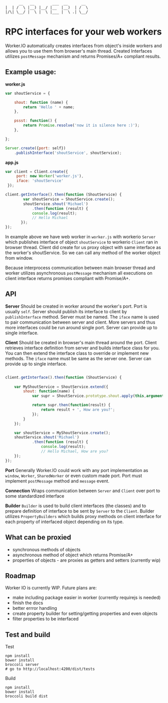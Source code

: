 

```
      __   __        ___  __      __
|  | /  \ |__) |__/ |__  |__)  | /  \
|/\| \__/ |  \ |  \ |___ |  \ .| \__/

```

# RPC interfaces for your web workers
Worker.IO automatically creates interfaces from object's inside workers and allows you to use them from browser's main thread. Created Interfaces utilizes `postMessage` mechanism and returns Promises/A+ compliant results.

## Example usage:
    
**worker.js**

```js  
var shoutService = {

	shout: function (name) {
		return 'Hello ' + name;
	},

	pssst: function() {
		return Promise.resolve('now it is silence here :)');
	},

};

Server.create({port: self})
	.publishInterface('shoutService', shoutService);

```

**app.js**
  
```js  
var client = Client.create({
     port: new Worker('worker.js'), 
     iface: 'shoutService'
 });

client.getInterface().then(function (ShoutService) {
        var shoutService = ShoutService.create();
        shoutService.shout('Michael')
          	.then(function (result) {
			console.log(result);
			// Hello Michael
       });
});
```
In example above we have web worker in `worker.js` with workerio `Server` which publishes interface of object `shoutService` to workerio `Client` ran in browser thread.  Client did create for us proxy object with same interface as the worker's shoutService.  So we can call any method of the worker object from window.  

Because interprocess communication between main browser thread and worker utilizes asynchronous `postMessage` mechanism all executions on client interface returns promises compliant with Promise/A+.

## API

**Server**
Should be created in worker around the worker's port. Port is usually `self`. Server should publish its interface to client by `publishInterface` method. Server must be named. The `iface` name is used to pair communication between server and client. More servers and thus more interfaces could be run around single port. Server can provide up to single interface.

**Client**
Should be created in browser's main thread around the port. Client retrieves interface definition from server and builds interface class for you. You can then extend the interface class to override or implement new methods. The `iface` name must be same as the server one. Server can provide up to single interface.

```js

client.getInterface().then(function (ShoutService) {
	
	var MyShoutService = ShoutService.extend({
		shout: function(name) {
			var supr = ShoutService.prototype.shout.apply(this,arguments);

			return supr.then(function(result) {
				return result + ', How are you?';
			});
		}
	});

	var shoutService = MyShoutService.create();
    shoutService.shout('Michael')
          	.then(function (result) {
				console.log(result);
				// Hello Michael, How are you?
    });
});

```


**Port**
Generally Worker.IO could work with any port implementation as `window`, `Worker`, `SharedWorker` or even custom made port. Port must implement `postMessage` method and `message` event. 

**Connection**
Wraps communication between `Server` and `Client` over port to some standardized interface

**Builder**
`Builder` is used to build client interfaces (the classes) and to prepare definition of interface to be sent by `Server` to the `Client`. Builder utilizes `PropertyBuilders` which builds proxy methods on client interface for each property of interfaced object depending on its type.




## What can be proxied
- synchronous methods of objects 
- asynchronous method of object which returns Promise/A+
- properties of objects - are proxies as getters and setters (currently wip)



## Roadmap
Worker IO is currently WIP. Future plans are:

- make including package easier in worker (currently requirejs is needed)
- finish the docs
- better errror handling
- create property builder for setting/getting properties and even objects
- filter properties to be interfaced

## Test and build
Test
```
npm install
bower install
broccoli server
# go to http://localhost:4200/dist/tests
```
Build
```
npm install
bower install
broccoli build dist
```
